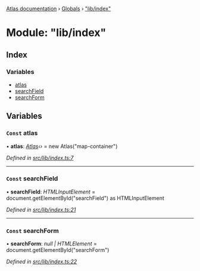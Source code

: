 [Atlas documentation](../README.md) › [Globals](../globals.md) › ["lib/index"](_lib_index_.md)

# Module: "lib/index"

## Index

### Variables

* [atlas](_lib_index_.md#const-atlas)
* [searchField](_lib_index_.md#const-searchfield)
* [searchForm](_lib_index_.md#const-searchform)

## Variables

### `Const` atlas

• **atlas**: *[Atlas](../classes/_lib_atlas_.atlas.md)‹›* = new Atlas("map-container")

*Defined in [src/lib/index.ts:7](https://github.com/chronark/atlas/blob/7f0bbb7/src/lib/index.ts#L7)*

___

### `Const` searchField

• **searchField**: *HTMLInputElement* = document.getElementById("searchField") as HTMLInputElement

*Defined in [src/lib/index.ts:21](https://github.com/chronark/atlas/blob/7f0bbb7/src/lib/index.ts#L21)*

___

### `Const` searchForm

• **searchForm**: *null | HTMLElement* = document.getElementById("searchForm")

*Defined in [src/lib/index.ts:22](https://github.com/chronark/atlas/blob/7f0bbb7/src/lib/index.ts#L22)*

